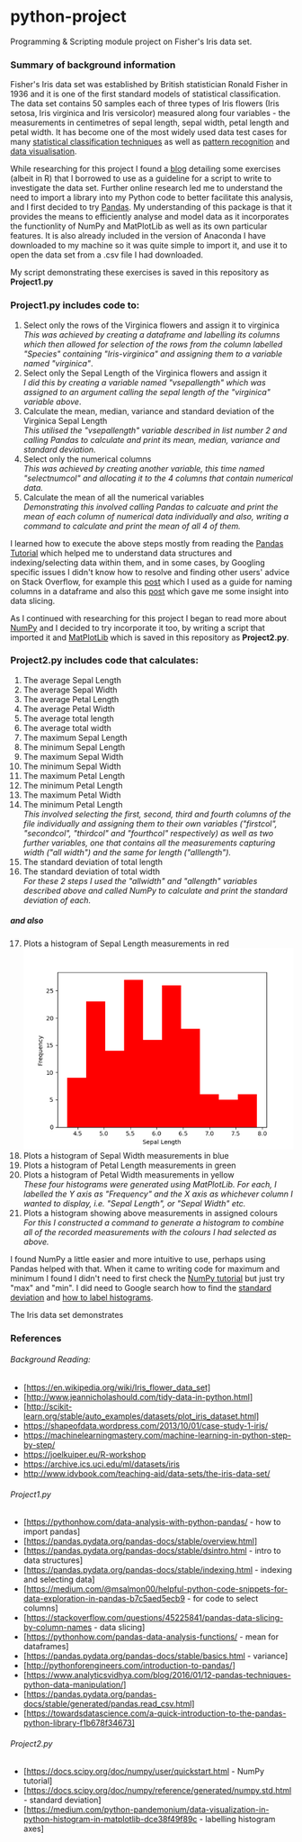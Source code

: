 # python-project
Programming &amp; Scripting module project on Fisher's Iris data set.

### Summary of background information
Fisher's Iris data set was established by British statistician Ronald Fisher in 1936 and it is one of the first standard models of statistical classification.  The data set contains 50 samples each of three types of Iris flowers (Iris setosa, Iris virginica and Iris versicolor) measured along four variables - the measurements in centimetres of sepal length, sepal width, petal length and petal width. It has become one of the most widely used data test cases for many [statistical classification techniques](https://en.wikipedia.org/wiki/Iris_flower_data_set) as well as [pattern recognition](https://archive.ics.uci.edu/ml/datasets/iris) and [data visualisation](http://www.idvbook.com/teaching-aid/data-sets/the-iris-data-set).

While researching for this project I found a [blog](https://joelkuiper.eu/R-workshop) detailing some exercises (albeit in R) that I borrowed to use as a guideline for a script to write to investigate the data set. Further online research led me to understand the need to import a library into my Python code to better facilitate this analysis, and I first decided to try [Pandas](https://pandas.pydata.org/pandas-docs/stable/).  My understanding of this package is that it provides the means to efficiently analyse and model data as it incorporates the functionlity of NumPy and MatPlotLib as well as its own particular features. It is also already included in the version of Anaconda I have downloaded to my machine so it was quite simple to import it, and use it to open the data set from a .csv file I had downloaded. 

My script demonstrating these exercises is saved in this repository as **Project1.py** <br>

### Project1.py includes code to:
1.  Select only the rows of the Virginica flowers and assign it to virginica <br>
*This was achieved by creating a dataframe and labelling its columns which then allowed for selection of the rows from the column        labelled "Species" containing "Iris-virginica" and assigning them to a variable named "virginica"*.  
2.  Select only the Sepal Length of the Virginica flowers and assign it <br>
*I did this by creating a variable named "vsepallength" which was assigned to an argument calling the sepal length of the "virginica" variable above*.
3.  Calculate the mean, median, variance and standard deviation of the Virginica Sepal Length <br>
*This utilised the "vsepallength" variable described in list number 2 and calling Pandas to calculate and print its mean, median, variance and standard deviation.*
4.  Select only the numerical columns <br>
*This was achieved by creating another variable, this time named "selectnumcol" and allocating it to the 4 columns that contain numerical data.*
5.  Calculate the mean of all the numerical variables <br>
*Demonstrating this involved calling Pandas to calcuate and print the mean of each column of numerical data individually and also, writing a command to calculate and print the mean of all 4 of them.* 

I learned how to execute the above steps mostly from reading the [Pandas Tutorial](https://pandas.pydata.org/pandas-docs/stable/tutorials.html) which helped me to understand data structures and indexing/selecting data within them, and in some cases, by Googling specific issues I didn't know how to resolve and finding other users' advice on Stack Overflow, for example this [post](https://stackoverflow.com/questions/17018638/assigning-column-names-from-a-list-to-a-table) which I used as a guide for naming columns in a dataframe and also this [post](https://stackoverflow.com/questions/45225841/pandas-data-slicing-by-column-names) which gave me some insight into data slicing.

As I continued with researching for this project I began to read more about [NumPy](http://www.numpy.org/) and I decided to try incorporate it too, by writing a script that imported it and [MatPlotLib](https://matplotlib.org/) which is saved in this repository as **Project2.py**.  

### Project2.py includes code that calculates:
1. The average Sepal Length
2. The average Sepal Width
3. The average Petal Length
4. The average Petal Width
5. The average total length
6. The average total width
7. The maximum Sepal Length
8. The minimum Sepal Length
9. The maximum Sepal Width
10. The minimum Sepal Width
11. The maximum Petal Length
12. The minimum Petal Length
13. The maximum Petal Width
14. The minimum Petal Length <br>
*This involved selecting the first, second, third and fourth columns of the file individually and assigning them to their own variables ("firstcol", "secondcol", "thirdcol" and "fourthcol" respectively) as well as two further variables, one that contains all the measurements capturing width ("all width") and the same for length ("alllength").*
15. The standard deviation of total length 
16. The standard deviation of total width <br>
*For these 2 steps I used the "allwidth" and "allength" variables described above and called NumPy to calculate and print the standard deviation of each.*
##### and also
17. Plots a histogram of Sepal Length measurements in red ![Sepal Length](/images/Figure1.png)
18. Plots a histogram of Sepal Width measurements in blue
19. Plots a histogram of Petal Length measurements in green
20. Plots a histogram of Petal Width measurements in yellow <br>
*These four histograms were generated using MatPlotLib. For each, I labelled the Y axis as "Frequency" and the X axis as whichever column I wanted to display, i.e. "Sepal Length", or "Sepal Width" etc.*
21. Plots a histogram showing above measurements in assigned colours <br>
*For this I constructed a command to generate a histogram to combine all of the recorded measurements with the colours I had selected as above.* 

I found NumPy a little easier and more intuitive to use, perhaps using Pandas helped with that.  When it came to writing code for maximum and minimum I found I didn't need to first check the [NumPy tutorial](https://docs.scipy.org/doc/numpy/user/quickstart.html) but just try "max" and "min". I did need to Google search how to find the [standard deviation](https://docs.scipy.org/doc/numpy/reference/generated/numpy.std.html) and [how to label histograms](https://medium.com/python-pandemonium/data-visualization-in-python-histogram-in-matplotlib-dce38f49f89c). 

The Iris data set demonstrates 

### References
###### Background Reading: 
* [https://en.wikipedia.org/wiki/Iris_flower_data_set]
* [http://www.jeannicholashould.com/tidy-data-in-python.html] 
* [http://scikit-learn.org/stable/auto_examples/datasets/plot_iris_dataset.html] 
* https://shapeofdata.wordpress.com/2013/10/01/case-study-1-iris/ 
* https://machinelearningmastery.com/machine-learning-in-python-step-by-step/ 
* https://joelkuiper.eu/R-workshop 
* https://archive.ics.uci.edu/ml/datasets/iris
* http://www.idvbook.com/teaching-aid/data-sets/the-iris-data-set/

###### Project1.py
* [https://pythonhow.com/data-analysis-with-python-pandas/ - how to import pandas]
* [https://pandas.pydata.org/pandas-docs/stable/overview.html]
* [https://pandas.pydata.org/pandas-docs/stable/dsintro.html - intro to data structures]
* [https://pandas.pydata.org/pandas-docs/stable/indexing.html - indexing and selecting data]
* [https://medium.com/@msalmon00/helpful-python-code-snippets-for-data-exploration-in-pandas-b7c5aed5ecb9 - for code to select columns]
* [https://stackoverflow.com/questions/45225841/pandas-data-slicing-by-column-names - data slicing]
* [https://pythonhow.com/pandas-data-analysis-functions/ - mean for dataframes]
* [https://pandas.pydata.org/pandas-docs/stable/basics.html - variance]
* [http://pythonforengineers.com/introduction-to-pandas/]
* [https://www.analyticsvidhya.com/blog/2016/01/12-pandas-techniques-python-data-manipulation/]
* [https://pandas.pydata.org/pandas-docs/stable/generated/pandas.read_csv.html]
* [https://towardsdatascience.com/a-quick-introduction-to-the-pandas-python-library-f1b678f34673]

###### Project2.py
* [https://docs.scipy.org/doc/numpy/user/quickstart.html - NumPy tutorial]
* [https://docs.scipy.org/doc/numpy/reference/generated/numpy.std.html - standard deviation]
* [https://medium.com/python-pandemonium/data-visualization-in-python-histogram-in-matplotlib-dce38f49f89c - labelling histogram axes]

